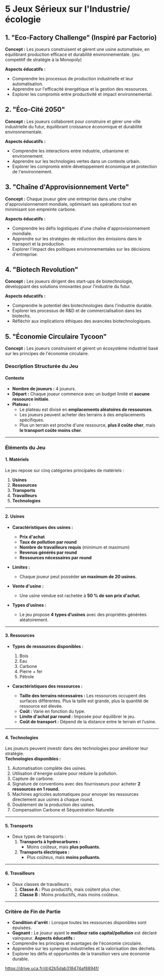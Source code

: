 # 5 Jeux Sérieux sur l'Industrie/écologie

## 1. "Eco-Factory Challenge" (Inspiré par Factorio)

**Concept :** Les joueurs construisent et gèrent une usine automatisée, en équilibrant production efficace et durabilité environnementale. (jeu competitif de stratégie à la Monopoly)

**Aspects éducatifs :**
- Comprendre les processus de production industrielle et leur automatisation.
- Apprendre sur l'efficacité énergétique et la gestion des ressources.
- Explorer les compromis entre productivité et impact environnemental.

## 2. "Éco-Cité 2050"

**Concept :** Les joueurs collaborent pour construire et gérer une ville industrielle du futur, équilibrant croissance économique et durabilité environnementale.


**Aspects éducatifs :**
- Comprendre les interactions entre industrie, urbanisme et environnement.
- Apprendre sur les technologies vertes dans un contexte urbain.
- Explorer les compromis entre développement économique et protection de l'environnement.

## 3. "Chaîne d'Approvisionnement Verte"

**Concept :** Chaque joueur gère une entreprise dans une chaîne d'approvisionnement mondiale, optimisant ses opérations tout en minimisant son empreinte carbone.

**Aspects éducatifs :**
- Comprendre les défis logistiques d'une chaîne d'approvisionnement mondiale.
- Apprendre sur les stratégies de réduction des émissions dans le transport et la production.
- Explorer l'impact des politiques environnementales sur les décisions d'entreprise.

## 4. "Biotech Revolution"

**Concept :** Les joueurs dirigent des start-ups de biotechnologie, développant des solutions innovantes pour l'industrie du futur.

**Aspects éducatifs :**
- Comprendre le potentiel des biotechnologies dans l'industrie durable.
- Explorer les processus de R&D et de commercialisation dans les biotechs.
- Réfléchir aux implications éthiques des avancées biotechnologiques.

## 5. "Économie Circulaire Tycoon"

**Concept :** Les joueurs construisent et gèrent un écosystème industriel basé sur les principes de l'économie circulaire.











### Description Structurée du Jeu

#### **Contexte**
- **Nombre de joueurs :** 4 joueurs.  
- **Départ :** Chaque joueur commence avec un budget limité et **aucune ressource initiale**.  
- **Plateau :**  
  - Le plateau est divisé en **emplacements aléatoires de ressources**.  
  - Les joueurs peuvent acheter des terrains à des emplacements spécifiques.  
  - Plus un terrain est proche d'une ressource, **plus il coûte cher**, mais **le transport coûte moins cher**.

---

### **Éléments du Jeu**

#### **1. Matériels**
Le jeu repose sur cinq catégories principales de matériels :  
1. **Usines**  
2. **Ressources**  
3. **Transports**  
4. **Travailleurs**  
5. **Technologies**

---

#### **2. Usines**
- **Caractéristiques des usines :**
  - **Prix d'achat**
  - **Taux de pollution par round**
  - **Nombre de travailleurs requis** (minimum et maximum)
  - **Revenus générés par round**
  - **Ressources nécessaires par round**

- **Limites :**  
  - Chaque joueur peut posséder **un maximum de 20 usines.**

- **Vente d'usine :**  
  - Une usine vendue est rachetée à **50 % de son prix d'achat.**

- **Types d’usines :**  
  - Le jeu propose **4 types d’usines** avec des propriétés générées aléatoirement.

---

#### **3. Ressources**
- **Types de ressources disponibles :**  
  1. Bois  
  2. Eau  
  3. Carbone  
  4. Pierre + fer  
  5. Pétrole  

- **Caractéristiques des ressources :**  
  - **Taille des terrains nécessaires :** Les ressources occupent des surfaces différentes. Plus la taille est grande, plus la quantité de ressource est élevée.  
  - **Coût :** Varie en fonction du type.  
  - **Limite d'achat par round :** Imposée pour équilibrer le jeu.  
  - **Coût de transport :** Dépend de la distance entre le terrain et l’usine.

---

#### **4. Technologies**
Les joueurs peuvent investir dans des technologies pour améliorer leur stratégie.  
**Technologies disponibles :**
1. Automatisation complète des usines.  
2. Utilisation d'énergie solaire pour réduire la pollution.  
3. Capture de carbone.  
4. Signature de conventions avec des fournisseurs pour acheter **2 ressources en 1 round.**  
5. Machines agricoles automatiques pour envoyer les ressources directement aux usines à chaque round.  
6. Doublement de la production des usines.
7. Compensation Carbone et Séquestration Naturelle

---

#### **5. Transports**
- Deux types de transports :  
  1. **Transports à hydrocarbures :**  
     - Moins coûteux, mais **plus polluants.**  
  2. **Transports électriques :**  
     - Plus coûteux, mais **moins polluants.**

---

#### **6. Travailleurs**
- Deux classes de travailleurs :  
  1. **Classe A :** Plus productifs, mais coûtent plus cher.  
  2. **Classe B :** Moins productifs, mais moins coûteux.

---

### **Critère de Fin de Partie**
- **Condition d'arrêt :** Lorsque toutes les ressources disponibles sont épuisées.  
- **Gagnant :** Le joueur ayant le **meilleur ratio capital/pollution** est déclaré vainqueur.
**Aspects éducatifs :**
- Comprendre les principes et avantages de l'économie circulaire.
- Apprendre sur les synergies industrielles et la valorisation des déchets.
- Explorer les défis et opportunités de la transition vers une économie durable.



https://drive.uca.fr/d/42b5dab318474af8894f/
